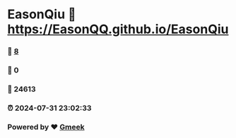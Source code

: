 # EasonQiu :link: https://EasonQQ.github.io/EasonQiu 
### :page_facing_up: [8](https://EasonQQ.github.io/EasonQiu/tag.html) 
### :speech_balloon: 0 
### :hibiscus: 24613 
### :alarm_clock: 2024-07-31 23:02:33 
### Powered by :heart: [Gmeek](https://github.com/Meekdai/Gmeek)
